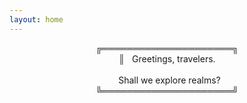 ```yaml
---
layout: home
---
```


<p style="font-family:'Lucida Console', monospace">
<center>
╔═════════════════════╗ <br/>
║ &nbsp; Greetings, travelers.   <br/>
                         <br/> 
&nbsp; Shall we explore realms? <br/>
╚═════════════════════╝
</center>
</p>
